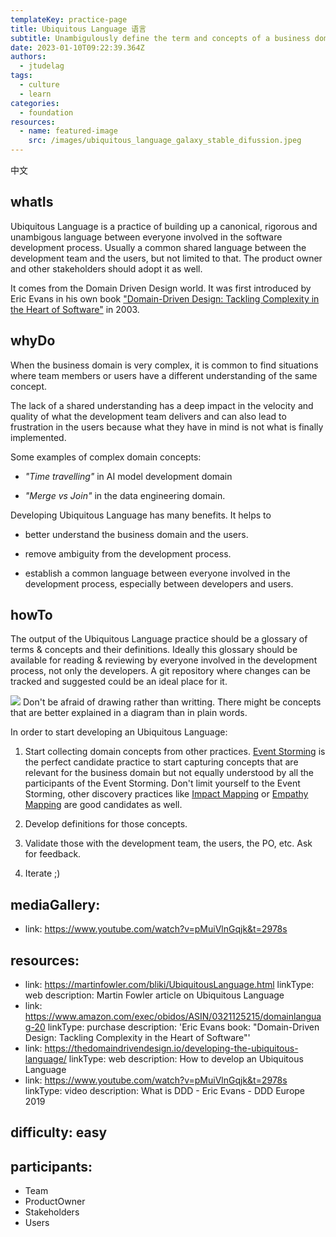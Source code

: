 ```yaml
---
templateKey: practice-page
title: Ubiquitous Language 语言
subtitle: Unambigulously define the term and concepts of a business domain.
date: 2023-01-10T09:22:39.364Z
authors:
  - jtudelag
tags:
  - culture
  - learn
categories: 
  - foundation
resources:
  - name: featured-image
    src: /images/ubiquitous_language_galaxy_stable_difussion.jpeg
---
```

中文
## whatIs
  U﻿biquitous Language is a practice of building up a canonical, rigorous and
  unambigous language between everyone involved in the software development
  process. Usually a common shared language between the development team and the
  users, but not limited to that. The product owner and other stakeholders
  should adopt it as well.


  I﻿t comes from the Domain Driven Design world. I﻿t was first introduced by Eric Evans in his own book ["Domain-Driven Design: Tackling Complexity in the Heart of Software"](https://www.amazon.com/exec/obidos/ASIN/0321125215/domainlanguag-20) in 2003.
## whyDo
  W﻿hen the business domain is very complex, it is common to find situations
  where t﻿eam members or users have a different understanding of the same
  concept.


  The lack of a shared understanding has a deep impact in the velocity and quality of what the development team delivers and can also lead to frustration in the users because what they have in mind is not what is finally implemented.


  Some examples of complex domain concepts:


  * ﻿*"Time travelling"* in AI model development domain

  * *"Merge vs Join"* in the data engineering domain.


  ﻿Developing Ubiquitous Language has many benefits. It helps to 


  * better understand the business domain and the users.

  * remove ambiguity from the development process.

  * establish a common language between everyone involved in the development process, especially between developers and users.
## howTo
  The output of the Ubiquitous Language practice should be a glossary of terms &
  concepts and their definitions. Ideally this glossary should be available for
  reading & reviewing by everyone involved in the development process, not only
  the developers. A git repository where changes can be tracked and suggested
  could be an ideal place for it.

![](/images/ubiquitous_language_galaxy_stable_difussion.jpeg)
  D﻿on't be afraid of drawing rather than writting. There might be concepts that are better explained in a diagram than in plain words.


  I﻿n order to start developing an Ubiquitous Language:


  1. S﻿tart collecting domain concepts from other practices. [Event Storming](https://openpracticelibrary.com/practice/event-storming/) is the perfect candidate practice to start capturing concepts that are relevant for the business domain but n﻿ot equally understood by all the participants of the Event Storming. D﻿on't limit yourself to the Event Storming, other discovery practices like [Impact Mapping](https://openpracticelibrary.com/practice/impact-mapping/) or [Empathy Mapping](https://openpracticelibrary.com/practice/empathy-mapping/) are good candidates as well.

  2. D﻿evelop definitions for those concepts. 

  3. Validate those with the development team, the users, the PO, etc. Ask for feedback.

  4. I﻿terate ;)

## mediaGallery:
  - link: https://www.youtube.com/watch?v=pMuiVlnGqjk&t=2978s

## resources:
  - link: https://martinfowler.com/bliki/UbiquitousLanguage.html
    linkType: web
    description: Martin Fowler article on Ubiquitous Language
  - link: https://www.amazon.com/exec/obidos/ASIN/0321125215/domainlanguag-20
    linkType: purchase
    description: 'Eric Evans book: "Domain-Driven Design: Tackling Complexity in the
      Heart of Software"'
  - link: https://thedomaindrivendesign.io/developing-the-ubiquitous-language/
    linkType: web
    description: How to develop an Ubiquitous Language
  - link: https://www.youtube.com/watch?v=pMuiVlnGqjk&t=2978s
    linkType: video
    description: What is DDD - Eric Evans - DDD Europe 2019

## difficulty: easy

## participants:
  - Team
  - ProductOwner
  - Stakeholders
  - Users
